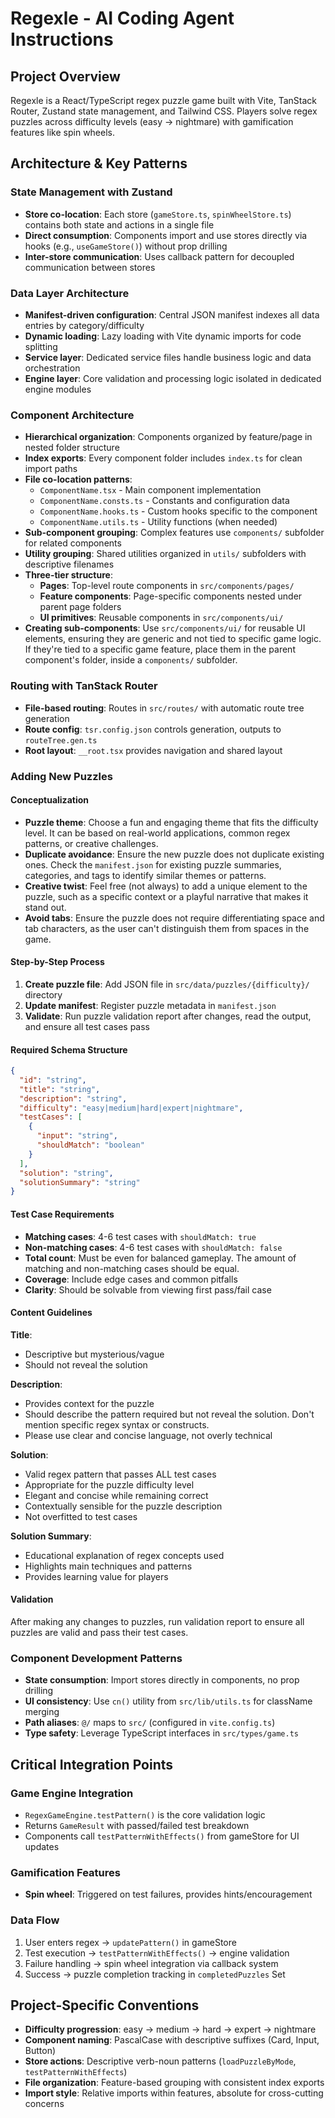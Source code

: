 # Regexle - AI Coding Agent Instructions

## Project Overview

Regexle is a React/TypeScript regex puzzle game built with Vite, TanStack Router, Zustand state management, and Tailwind CSS. Players solve regex puzzles across difficulty levels (easy → nightmare) with gamification features like spin wheels.

## Architecture & Key Patterns

### State Management with Zustand

- **Store co-location**: Each store (`gameStore.ts`, `spinWheelStore.ts`) contains both state and actions in a single file
- **Direct consumption**: Components import and use stores directly via hooks (e.g., `useGameStore()`) without prop drilling
- **Inter-store communication**: Uses callback pattern for decoupled communication between stores

### Data Layer Architecture

- **Manifest-driven configuration**: Central JSON manifest indexes all data entries by category/difficulty
- **Dynamic loading**: Lazy loading with Vite dynamic imports for code splitting
- **Service layer**: Dedicated service files handle business logic and data orchestration
- **Engine layer**: Core validation and processing logic isolated in dedicated engine modules

### Component Architecture

- **Hierarchical organization**: Components organized by feature/page in nested folder structure
- **Index exports**: Every component folder includes `index.ts` for clean import paths
- **File co-location patterns**:
  - `ComponentName.tsx` - Main component implementation
  - `ComponentName.consts.ts` - Constants and configuration data
  - `ComponentName.hooks.ts` - Custom hooks specific to the component
  - `ComponentName.utils.ts` - Utility functions (when needed)
- **Sub-component grouping**: Complex features use `components/` subfolder for related components
- **Utility grouping**: Shared utilities organized in `utils/` subfolders with descriptive filenames
- **Three-tier structure**:
  - **Pages**: Top-level route components in `src/components/pages/`
  - **Feature components**: Page-specific components nested under parent page folders
  - **UI primitives**: Reusable components in `src/components/ui/`
- **Creating sub-components**: Use `src/components/ui/` for reusable UI elements, ensuring they are generic and not tied to specific game logic. If they're tied to a specific game feature, place them in the parent component's folder, inside a `components/` subfolder.

### Routing with TanStack Router

- **File-based routing**: Routes in `src/routes/` with automatic route tree generation
- **Route config**: `tsr.config.json` controls generation, outputs to `routeTree.gen.ts`
- **Root layout**: `__root.tsx` provides navigation and shared layout

### Adding New Puzzles

#### Conceptualization

- **Puzzle theme**: Choose a fun and engaging theme that fits the difficulty level. It can be based on real-world applications, common regex patterns, or creative challenges.
- **Duplicate avoidance**: Ensure the new puzzle does not duplicate existing ones. Check the `manifest.json` for existing puzzle summaries, categories, and tags to identify similar themes or patterns.
- **Creative twist**: Feel free (not always) to add a unique element to the puzzle, such as a specific context or a playful narrative that makes it stand out.
- **Avoid tabs**: Ensure the puzzle does not require differentiating space and tab characters, as the user can't distinguish them from spaces in the game.

#### Step-by-Step Process

1. **Create puzzle file**: Add JSON file in `src/data/puzzles/{difficulty}/` directory
2. **Update manifest**: Register puzzle metadata in `manifest.json`
3. **Validate**: Run puzzle validation report after changes, read the output, and ensure all test cases pass

#### Required Schema Structure

```json
{
  "id": "string",
  "title": "string",
  "description": "string",
  "difficulty": "easy|medium|hard|expert|nightmare",
  "testCases": [
    {
      "input": "string",
      "shouldMatch": "boolean"
    }
  ],
  "solution": "string",
  "solutionSummary": "string"
}
```

#### Test Case Requirements

- **Matching cases**: 4-6 test cases with `shouldMatch: true`
- **Non-matching cases**: 4-6 test cases with `shouldMatch: false`
- **Total count**: Must be even for balanced gameplay. The amount of matching and non-matching cases should be equal.
- **Coverage**: Include edge cases and common pitfalls
- **Clarity**: Should be solvable from viewing first pass/fail case

#### Content Guidelines

**Title**:

- Descriptive but mysterious/vague
- Should not reveal the solution

**Description**:

- Provides context for the puzzle
- Should describe the pattern required but not reveal the solution. Don't mention specific regex syntax or constructs.
- Please use clear and concise language, not overly technical

**Solution**:

- Valid regex pattern that passes ALL test cases
- Appropriate for the puzzle difficulty level
- Elegant and concise while remaining correct
- Contextually sensible for the puzzle description
- Not overfitted to test cases

**Solution Summary**:

- Educational explanation of regex concepts used
- Highlights main techniques and patterns
- Provides learning value for players

#### Validation

After making any changes to puzzles, run validation report to ensure all puzzles are valid and pass their test cases.

### Component Development Patterns

- **State consumption**: Import stores directly in components, no prop drilling
- **UI consistency**: Use `cn()` utility from `src/lib/utils.ts` for className merging
- **Path aliases**: `@/` maps to `src/` (configured in `vite.config.ts`)
- **Type safety**: Leverage TypeScript interfaces in `src/types/game.ts`

## Critical Integration Points

### Game Engine Integration

- `RegexGameEngine.testPattern()` is the core validation logic
- Returns `GameResult` with passed/failed test breakdown
- Components call `testPatternWithEffects()` from gameStore for UI updates

### Gamification Features

- **Spin wheel**: Triggered on test failures, provides hints/encouragement

### Data Flow

1. User enters regex → `updatePattern()` in gameStore
2. Test execution → `testPatternWithEffects()` → engine validation
3. Failure handling → spin wheel integration via callback system
4. Success → puzzle completion tracking in `completedPuzzles` Set

## Project-Specific Conventions

- **Difficulty progression**: easy → medium → hard → expert → nightmare
- **Component naming**: PascalCase with descriptive suffixes (Card, Input, Button)
- **Store actions**: Descriptive verb-noun patterns (`loadPuzzleByMode`, `testPatternWithEffects`)
- **File organization**: Feature-based grouping with consistent index exports
- **Import style**: Relative imports within features, absolute for cross-cutting concerns
